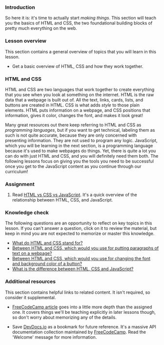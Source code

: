 ### Introduction

So here it is: it's time to actually start *making things*. This section will teach you the basics of HTML and CSS, the two foundational building blocks of pretty much everything on the web.

### Lesson overview

This section contains a general overview of topics that you will learn in this lesson.

- Get a basic overview of HTML, CSS and how they work together.

### HTML and CSS

HTML and CSS are two languages that work together to create everything that you see when you look at something on the internet. HTML is the raw data that a webpage is built out of. All the text, links, cards, lists, and buttons are created in HTML. CSS is what adds *style* to those plain elements. HTML puts information on a webpage, and CSS positions that information, gives it color, changes the font, and makes it look great!

Many great resources out there keep referring to HTML and CSS as *programming languages*, but if you want to get technical, labeling them as such is not quite accurate, because they are only concerned with presenting information. They are not used to program any logic. JavaScript, which you will be learning in the next section, is a programming language because it's used to make webpages do things. Yet, there is quite a lot you can do with just HTML and CSS, and you will definitely need them both. The following lessons focus on giving you the tools you need to be successful once you get to the JavaScript content as you continue through our curriculum!

### Assignment

<div class="lesson-content__panel" markdown="1">

1. Read [HTML vs CSS vs JavaScript](https://web.archive.org/web/20240229071343/https://www.brytdesigns.com/html-css-javascript-whats-the-difference). It's a quick overview of the relationship between HTML, CSS, and JavaScript.

</div>

### Knowledge check

The following questions are an opportunity to reflect on key topics in this lesson. If you can't answer a question, click on it to review the material, but keep in mind you are not expected to memorize or master this knowledge.

- [What do HTML and CSS stand for?](https://brytdesigns.com/html-css-javascript-whats-the-difference/#What_is_HTML)
- [Between HTML and CSS, which would you use for putting paragraphs of text on a webpage?](#html-and-css)
- [Between HTML and CSS, which would you use for changing the font and background color of a button?](#html-and-css)
- [What is the difference between HTML, CSS and JavaScript?](https://brytdesigns.com/html-css-javascript-whats-the-difference/)

### Additional resources

This section contains helpful links to related content. It isn't required, so consider it supplemental.

- [FreeCodeCamp article](https://www.freecodecamp.org/news/html-css-and-javascript-explained-for-beginners/) goes into a little more depth than the assigned one. It covers things we'll be teaching explicitly in later lessons though, so don't worry about memorizing any of the details.

- Save [DevDocs.io](https://devdocs.io) as a bookmark for future reference. It's a massive API documentation collection maintained by [FreeCodeCamp](https://freecodecamp.org). Read the 'Welcome' message for more information.
